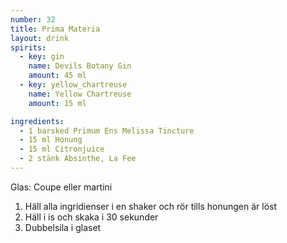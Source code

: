 ```yaml
---
number: 32
title: Prima Materia
layout: drink
spirits: 
  - key: gin
    name: Devils Botany Gin
    amount: 45 ml
  - key: yellow_chartreuse
    name: Yellow Chartreuse
    amount: 15 ml

ingredients: 
  - 1 barsked Primum Ens Melissa Tincture
  - 15 ml Honung
  - 15 ml Citronjuice
  - 2 stänk Absinthe, La Fee
---
```


Glas: Coupe eller martini 

1) Häll alla ingridienser i en shaker och rör tills honungen är löst
2) Häll i is och skaka i 30 sekunder
3) Dubbelsila i glaset 

